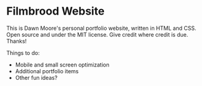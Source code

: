 # Filmbrood Website
This is Dawn Moore's personal portfolio website, written in HTML and CSS.
Open source and under the MIT license. Give credit where credit is due. Thanks!

Things to do:
- Mobile and small screen optimization
- Additional portfolio items
- Other fun ideas?
